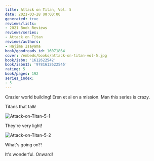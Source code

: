 ```yaml
---
title: Attack on Titan, Vol. 5
date: 2021-03-28 00:00:00
generated: true
reviews/lists:
- 2021 Book Reviews
reviews/series:
- Attack on Titan
reviews/authors:
- Hajime Isayama
book/goodreads_id: 16071864
cover: /embeds/books/attack-on-titan-vol-5.jpg
book/isbn: '1612622542'
book/isbn13: '9781612622545'
rating: 5
book/pages: 192
series_index:
- 5
---
```

Crazier world building! Eren et al on a mission. Man this series is crazy.  

Titans that talk!  

<!--more-->

![Attack-on-Titan-5-1](/embeds/books/attachments/attack-on-titan-5-1.png)  

They're very light!  

![Attack-on-Titan-5-2](/embeds/books/attachments/attack-on-titan-5-2.png)  

What's going on?!  

It's wonderful. Onward!